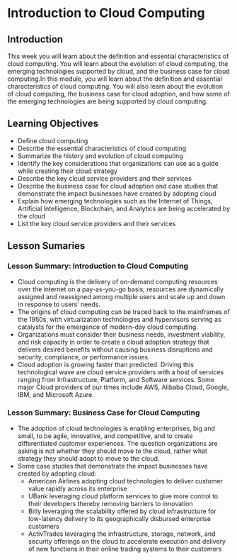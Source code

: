# Introduction to Cloud Computing
## Introduction
This week you will learn about the definition and essential characteristics of cloud computing. You will learn about the evolution of cloud computing, the emerging technologies supported by cloud, and the business case for cloud computing.In this module, you will learn about the definition and essential characteristics of cloud computing. You will also learn about the evolution of cloud computing, the business case for cloud adoption, and how some of the emerging technologies are being supported by cloud computing.

## Learning Objectives
* Define cloud computing
* Describe the essential characteristics of cloud computing
* Summarize the history and evolution of cloud computing
* Identify the key considerations that organizations can use as a guide while creating their cloud strategy
* Describe the key cloud service providers and their services
* Describe the business case for cloud adoption and case studies that demonstrate the impact businesses have created by adopting cloud
* Explain how emerging technologies such as the Internet of Things, Artificial Intelligence, Blockchain, and Analytics are being accelerated by the cloud
* List the key cloud service providers and their services

## Lesson Sumaries
### Lesson Summary: Introduction to Cloud Computing
* Cloud computing is the delivery of on-demand computing resources over the internet on a pay-as-you-go basis; resources are dynamically assigned and reassigned among multiple users and scale up and down in response to users’ needs.
* The origins of cloud computing can be traced back to the mainframes of the 1950s, with virtualization technologies and hypervisors serving as catalysts for the emergence of modern-day cloud computing.
* Organizations must consider their business needs, investment viability, and risk capacity in order to create a cloud adoption strategy that delivers desired benefits without causing business disruptions and security, compliance, or performance issues.
* Cloud adoption is growing faster than predicted. Driving this technological wave are cloud service providers with a host of services ranging from Infrastructure, Platform, and Software services. Some major Cloud providers of our times include AWS, Alibaba Cloud, Google, IBM, and Microsoft Azure.

### Lesson Summary: Business Case for Cloud Computing
* The adoption of cloud technologies is enabling enterprises, big and small, to be agile, innovative, and competitive, and to create differentiated customer experiences. The question organizations are asking is not whether they should move to the cloud, rather what strategy they should adopt to move to the cloud.
* Some case studies that demonstrate the impact businesses have created by adopting cloud:
  * American Airlines adopting cloud technologies to deliver customer value rapidly across its enterprise
  * UBank leveraging cloud platform services to give more control to their developers thereby removing barriers to innovation
  * Bitly leveraging the scalability offered by cloud infrastructure for low-latency delivery to its geographically disbursed enterprise customers
  * ActivTrades leveraging the infrastructure, storage, network, and security offerings on the cloud to accelerate execution and delivery of new functions in their online trading systems to their customers 
